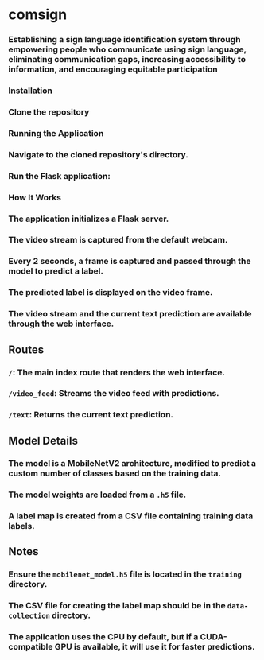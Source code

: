 # comsign
### Establishing a sign language identification system through empowering people who communicate using sign language, eliminating communication gaps, increasing accessibility to information, and encouraging equitable participation

### Installation
### Clone the repository
### Running the Application
### Navigate to the cloned repository's directory.
### Run the Flask application:

### How It Works
###  The application initializes a Flask server.
### The video stream is captured from the default webcam.
### Every 2 seconds, a frame is captured and passed through the model to predict a label.
### The predicted label is displayed on the video frame.
### The video stream and the current text prediction are available through the web interface.

## Routes
### `/`: The main index route that renders the web interface.
### `/video_feed`: Streams the video feed with predictions.
### `/text`: Returns the current text prediction.

## Model Details
### The model is a MobileNetV2 architecture, modified to predict a custom number of classes based on the training data.
### The model weights are loaded from a `.h5` file.
### A label map is created from a CSV file containing training data labels.

## Notes
### Ensure the `mobilenet_model.h5` file is located in the `training` directory.
### The CSV file for creating the label map should be in the `data-collection` directory.
### The application uses the CPU by default, but if a CUDA-compatible GPU is available, it will use it for faster predictions.





